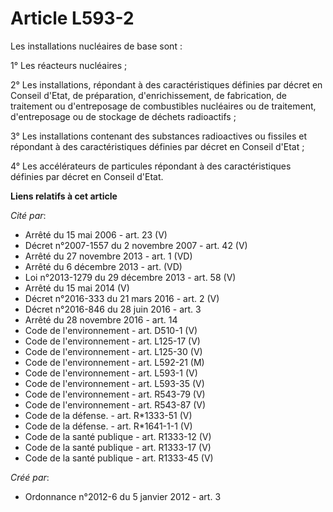 # Article L593-2

Les installations nucléaires de base sont : 

1° Les réacteurs nucléaires ; 

2° Les installations, répondant à des caractéristiques définies par décret en Conseil d'Etat, de préparation,
d'enrichissement, de fabrication, de traitement ou d'entreposage de combustibles nucléaires ou de traitement, d'entreposage
ou de stockage de déchets radioactifs ; 

3° Les installations contenant des substances radioactives ou fissiles et répondant à des caractéristiques définies par
décret en Conseil d'Etat ; 

4° Les accélérateurs de particules répondant à des caractéristiques définies par décret en Conseil d'Etat.

**Liens relatifs à cet article**

_Cité par_:

  - Arrêté du 15 mai 2006 - art. 23 (V)
  - Décret n°2007-1557 du 2 novembre 2007 - art. 42 (V)
  - Arrêté du 27 novembre 2013 - art. 1 (VD)
  - Arrêté du 6 décembre 2013 - art. (VD)
  - Loi n°2013-1279 du 29 décembre 2013 - art. 58 (V)
  - Arrêté du 15 mai 2014 (V)
  - Décret n°2016-333 du 21 mars 2016 - art. 2 (V)
  - Décret n°2016-846 du 28 juin 2016 - art. 3
  - Arrêté du 28 novembre 2016 - art. 14
  - Code de l'environnement - art. D510-1 (V)
  - Code de l'environnement - art. L125-17 (V)
  - Code de l'environnement - art. L125-30 (V)
  - Code de l'environnement - art. L592-21 (M)
  - Code de l'environnement - art. L593-1 (V)
  - Code de l'environnement - art. L593-35 (V)
  - Code de l'environnement - art. R543-79 (V)
  - Code de l'environnement - art. R543-87 (V)
  - Code de la défense. - art. R*1333-51 (V)
  - Code de la défense. - art. R*1641-1-1 (V)
  - Code de la santé publique - art. R1333-12 (V)
  - Code de la santé publique - art. R1333-17 (V)
  - Code de la santé publique - art. R1333-45 (V)

_Créé par_:

  - Ordonnance n°2012-6 du 5 janvier 2012 - art. 3
